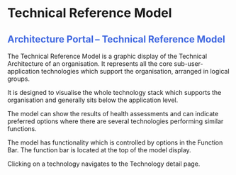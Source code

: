<style>
table, th, td {
  border: 1px solid black;
} 
h2, h4 {color: RoyalBlue;}
</style>
# <b> Technical Reference Model</b>

<h2> Architecture Portal – Technical Reference Model </h2>

The Technical Reference Model is a graphic display of the Technical Architecture of an organisation. It represents all the core sub-user-application technologies which support the organisation, arranged in logical groups. 

It is designed to visualise the whole technology stack which supports the organisation and generally sits below the application level. 

The model can show the results of health assessments and can indicate preferred options where there are several technologies performing similar functions. 

The model has functionality which is controlled by options in the Function Bar. The function bar is located at the top of the model display.

Clicking on a technology navigates to the Technology detail page. 

